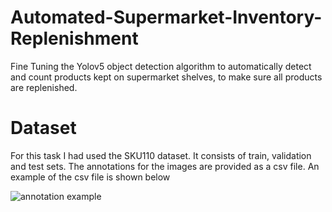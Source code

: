 # Automated-Supermarket-Inventory-Replenishment
Fine Tuning the Yolov5 object detection algorithm to automatically detect and count products kept on supermarket shelves, to make sure all products are replenished.

# Dataset
For this task I had used the SKU110 dataset. It consists of train, validation and test sets. The annotations for the images are provided as a csv file. An example of the csv file is shown below

![annotation example](**/images/annotations_example.png**)
